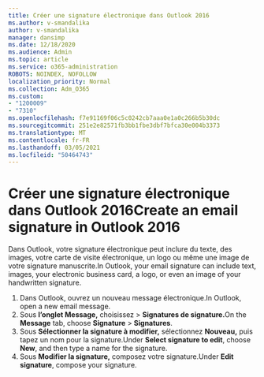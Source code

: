 ```yaml
---
title: Créer une signature électronique dans Outlook 2016
ms.author: v-smandalika
author: v-smandalika
manager: dansimp
ms.date: 12/18/2020
ms.audience: Admin
ms.topic: article
ms.service: o365-administration
ROBOTS: NOINDEX, NOFOLLOW
localization_priority: Normal
ms.collection: Adm_O365
ms.custom:
- "1200009"
- "7310"
ms.openlocfilehash: f7e91169f06c5c0242cb7aaa0e1a0c266b5b30dc
ms.sourcegitcommit: 251e2e82571fb3bb1fbe3dbf7bfca30e004b3373
ms.translationtype: MT
ms.contentlocale: fr-FR
ms.lasthandoff: 03/05/2021
ms.locfileid: "50464743"
---
```

# <a name="create-an-email-signature-in-outlook-2016"></a><span data-ttu-id="819b8-102">Créer une signature électronique dans Outlook 2016</span><span class="sxs-lookup"><span data-stu-id="819b8-102">Create an email signature in Outlook 2016</span></span>

<span data-ttu-id="819b8-103">Dans Outlook, votre signature électronique peut inclure du texte, des images, votre carte de visite électronique, un logo ou même une image de votre signature manuscrite.</span><span class="sxs-lookup"><span data-stu-id="819b8-103">In Outlook, your email signature can include text, images, your electronic business card, a logo, or even an image of your handwritten signature.</span></span>

1. <span data-ttu-id="819b8-104">Dans Outlook, ouvrez un nouveau message électronique.</span><span class="sxs-lookup"><span data-stu-id="819b8-104">In Outlook, open a new email message.</span></span>
2. <span data-ttu-id="819b8-105">Sous **l’onglet Message,** choisissez   >  **Signatures de signature.**</span><span class="sxs-lookup"><span data-stu-id="819b8-105">On the **Message** tab, choose **Signature** > **Signatures**.</span></span>
3. <span data-ttu-id="819b8-106">Sous **Sélectionner la signature à modifier,** sélectionnez **Nouveau,** puis tapez un nom pour la signature.</span><span class="sxs-lookup"><span data-stu-id="819b8-106">Under **Select signature to edit**, choose **New**, and then type a name for the signature.</span></span>
4. <span data-ttu-id="819b8-107">Sous **Modifier la signature,** composez votre signature.</span><span class="sxs-lookup"><span data-stu-id="819b8-107">Under **Edit signature**, compose your signature.</span></span>
